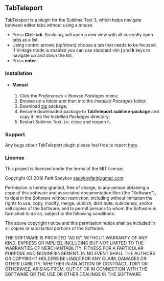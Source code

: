 ## TabTeleport

TabTeleport is a plugin for the Sublime Text 3, which helps navigate between
editor tabs without using a mouse.

 - Press **Ctrl+tab**. So doing, will open a new view with all currently open
   tabs as a list.
 - Using control arrows (up/down) choose a tab that needs to be focused. If Vintage mode
   is enabled you can use standard vim **j** and **k** keys to navigate up and
   down the list.
 - Press **enter**


### Installation
 * #### Manual
    1. Click the *Preferences > Browse Packages* menu;
    2. Browse up a folder and then into the *Installed Packages* folder;
    3. Download [zip](http://github.com) package;
    4. Rename downloaded package to **TabTeleport.sublime-package** and copy it into the *Installed Packages* directory;
    4. Restart Sublime Text, i.e. close and reopen it.

### Support

Any bugs about TabTeleport plugin please feel free to report [here](https://github.com/Farit/TabTeleport/issues).

### License

This project is licensed under the terms of the MIT license.

Copyright (C) 2016 Farit Sadykov sadykovfarit@gmail.com

Permission is hereby granted, free of charge, to any person obtaining a copy of this software and associated documentation files (the "Software"), to deal in the Software without restriction, including without limitation the rights to use, copy, modify, merge, publish, distribute, sublicense, and/or sell copies of the Software, and to permit persons to whom the Software is furnished to do so, subject to the following conditions:

The above copyright notice and this permission notice shall be included in all copies or substantial portions of the Software.

THE SOFTWARE IS PROVIDED "AS IS", WITHOUT WARRANTY OF ANY KIND, EXPRESS OR IMPLIED, INCLUDING BUT NOT LIMITED TO THE WARRANTIES OF MERCHANTABILITY, FITNESS FOR A PARTICULAR PURPOSE AND NONINFRINGEMENT. IN NO EVENT SHALL THE AUTHORS OR COPYRIGHT HOLDERS BE LIABLE FOR ANY CLAIM, DAMAGES OR OTHER LIABILITY, WHETHER IN AN ACTION OF CONTRACT, TORT OR OTHERWISE, ARISING FROM, OUT OF OR IN CONNECTION WITH THE SOFTWARE OR THE USE OR OTHER DEALINGS IN THE SOFTWARE.